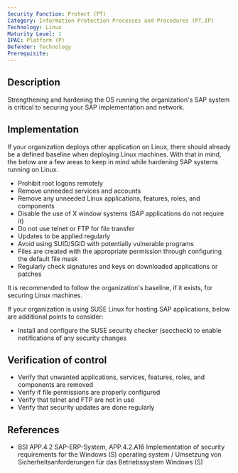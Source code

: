 ```yaml
---
Security Function: Protect (PT)
Category: Information Protection Processes and Procedures (PT.IP)
Technology: Linux
Maturity Level: 1
IPAC: Platform (P)
Defender: Technology
Prerequisite:
---
```


## Description

Strengthening and hardening the OS running the organization's SAP system is critical to securing your SAP implementation and network.

## Implementation

If your organization deploys other application on Linux, there should already be a defined baseline when deploying Linux machines. With that in mind, the below are a few areas to keep in mind while hardening SAP systems running on Linux.

 - Prohibit root logons remotely 
 - Remove unneeded services and accounts
 - Remove any unneeded Linux applications, features, roles, and components
 - Disable the use of X window systems (SAP applications do not require it)
 - Do not use telnet or FTP for file transfer  
 - Updates to be applied regularly
 - Avoid using SUID/SGID with potentially vulnerable programs
 - Files are created with the appropriate permission through configuring the default file mask
 - Regularly check signatures and keys on downloaded applications or patches

It is recommended to follow the organization's baseline, if it exists, for securing Linux machines.

If your organization is using SUSE Linux for hosting SAP applications, below are additional points to consider:

- Install and configure the SUSE security checker (seccheck) to enable notifications of any security changes

## Verification of control

- Verify that unwanted applications, services, features, roles, and components are removed
- Verify if file permissions are properly configured
- Verify that telnet and FTP are not in use
- Verify that security updates are done regularly  

## References
- BSI APP.4.2 SAP-ERP-System, APP.4.2.A16 Implementation of security requirements for the Windows (S) operating system / Umsetzung von Sicherheitsanforderungen für das Betriebssystem Windows (S)
